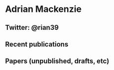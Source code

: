 # Adrian Mackenzie

## Twitter: @rian39

## Recent publications


## Papers (unpublished, drafts, etc)





